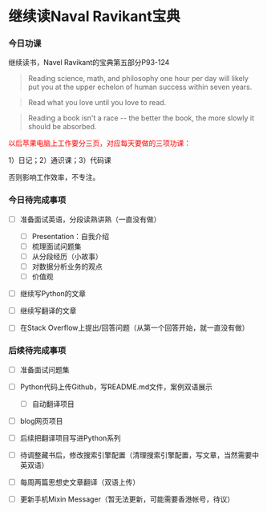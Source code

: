 # 继续读Naval Ravikant宝典


### 今日功课

继续读书，Navel Ravikant的宝典第五部分P93-124

>   Reading science, math, and philosophy one hour per day will likely put you at the upper echelon of human success within seven years.

>   Read what you love until you love to read.

>   Reading a book isn't a race -- the better the book, the more slowly it should be absorbed.

>

<font color='red'>以后苹果电脑上工作要分三页，对应每天要做的三项功课：</font>

1）日记；2）通识课；3）代码课

否则影响工作效率，不专注。



### 今日待完成事项

-   [ ] 准备面试英语，分段读熟讲熟（一直没有做）

    -   [ ] Presentation：自我介绍
    -   [ ] 梳理面试问题集
    -   [ ] 从分段经历（小故事）
    -   [ ] 对数据分析业务的观点
    -   [ ] 价值观
-   [ ] 继续写Python的文章
-   [ ] 继续写翻译的文章
-   [ ] 在Stack Overflow上提出/回答问题（从第一个回答开始，就一直没有做）


### 后续待完成事项

-   [ ] 准备面试问题集
-   [ ] Python代码上传Github，写README.md文件，案例双语展示

    -   [ ] 自动翻译项目
-   [ ] blog网页项目
-   [ ] 后续把翻译项目写进Python系列

-   [ ] 待调整藏书后，修改搜索引擎配置（清理搜索引擎配置，写文章，当然需要中英双语）
-   [ ] 每周两篇思想史文章翻译（双语上传）

-   [ ] 更新手机Mixin Messager（暂无法更新，可能需要香港帐号，待议）


